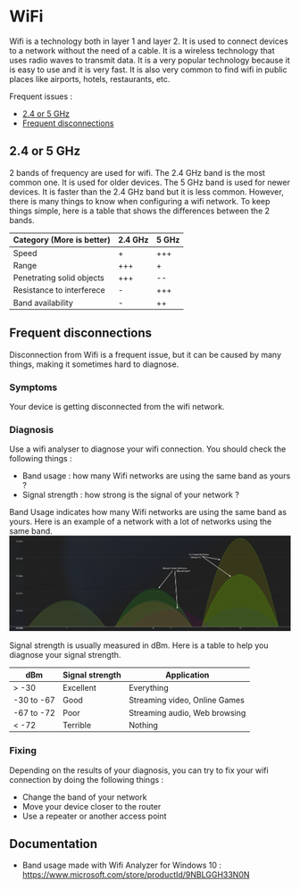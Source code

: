 # WiFi

Wifi is a technology both in layer 1 and layer 2. It is used to connect devices to a network without the need of a cable. It is a wireless technology that uses radio waves to transmit data. It is a very popular technology because it is easy to use and it is very fast. It is also very common to find wifi in public places like airports, hotels, restaurants, etc.

Frequent issues :

- [2.4 or 5 GHz](#2.4-or-5-ghz)
- [Frequent disconnections](#frequent-disconnections)

## 2.4 or 5 GHz

[//]: <> (Done)

2 bands of frequency are used for wifi. The 2.4 GHz band is the most common one. It is used for older devices. The 5 GHz band is used for newer devices. It is faster than the 2.4 GHz band but it is less common. However, there is many things to know when configuring a wifi network. To keep things simple, here is a table that shows the differences between the 2 bands.

| Category (More is better) | 2.4 GHz | 5 GHz |
| ------------------------- | ------- | ----- |
| Speed                     | +       | +++   |
| Range                     | +++     | +     |
| Penetrating solid objects | +++     | --    |
| Resistance to interferece | -       | +++   |
| Band availability         | -       | ++    |

## Frequent disconnections

[//]: <> (TO DO)

Disconnection from Wifi is a frequent issue, but it can be caused by many things, making it sometimes hard to diagnose.

### Symptoms

Your device is getting disconnected from the wifi network.

### Diagnosis

Use a wifi analyser to diagnose your wifi connection.
You should check the following things :

- Band usage : how many Wifi networks are using the same band as yours ?
- Signal strength : how strong is the signal of your network ?

Band Usage indicates how many Wifi networks are using the same band as yours. Here is an example of a network with a lot of networks using the same band.
![Band Usage](./Ressources/Images/WiFi%20band%20usage.png)

Signal strength is usually measured in dBm. Here is a table to help you diagnose your signal strength.

| dBm        | Signal strength | Application                   |
| ---------- | --------------- | ----------------------------- |
| > -30      | Excellent       | Everything                    |
| -30 to -67 | Good            | Streaming video, Online Games |
| -67 to -72 | Poor            | Streaming audio, Web browsing |
| < -72      | Terrible        | Nothing                       |

### Fixing

Depending on the results of your diagnosis, you can try to fix your wifi connection by doing the following things :

- Change the band of your network
- Move your device closer to the router
- Use a repeater or another access point

## Documentation

- Band usage made with Wifi Analyzer for Windows 10 : https://www.microsoft.com/store/productId/9NBLGGH33N0N
